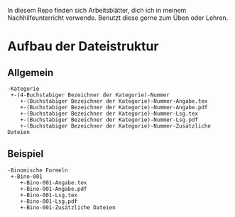In diesem Repo finden sich Arbeitsblätter, dich ich in meinem Nachhilfeunterricht verwende. 
Benutzt diese gerne zum Üben oder Lehren.



# Aufbau der Dateistruktur

## Allgemein

```
-Kategorie
 +-(4-Buchstabiger Bezeichner der Kategorie)-Nummer
 	+-(Buchstabiger Bezeichner der Kategorie)-Nummer-Angabe.tex
 	+-(Buchstabiger Bezeichner der Kategorie)-Nummer-Angabe.pdf
 	+-(Buchstabiger Bezeichner der Kategorie)-Nummer-Lsg.tex
 	+-(Buchstabiger Bezeichner der Kategorie)-Nummer-Lsg.pdf
 	+-(Buchstabiger Bezeichner der Kategorie)-Nummer-Zusätzliche Dateien
```


## Beispiel 

```
-Binomische Formeln
 +-Bino-001
 	+-Bino-001-Angabe.tex
 	+-Bino-001-Angabe.pdf
 	+-Bino-001-Lsg.tex
 	+-Bino-001-Lsg.pdf
 	+-Bino-001-Zusätzliche Dateien
```

